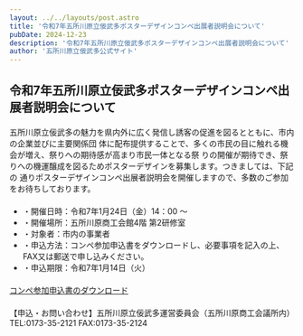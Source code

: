 ```yaml
---
layout: ../../layouts/post.astro
title: '令和7年五所川原立佞武多ポスターデザインコンペ出展者説明会について'
pubDate: 2024-12-23
description: '令和7年五所川原立佞武多ポスターデザインコンペ出展者説明会について'
author: '五所川原立佞武多公式サイト'
---
```

## 令和7年五所川原立佞武多ポスターデザインコンペ出展者説明会について

<p style="margin:20px 0;">
    五所川原立佞武多の魅力を県内外に広く発信し誘客の促進を図るとともに、市内の企業並びに主要関係団
    体に配布提供することで、多くの市民の目に触れる機会が増え、祭りへの期待感が高まり市民一体となる祭
    りの開催が期待でき、祭りへの機運醸成を図るためポスターデザインを募集します。つきましては、下記の
    通りポスターデザインコンペ出展者説明会を開催しますので、多数のご参加をお待ちしております。
</p>

* ・開催日時：令和7年1月24日（金）14：00 ～
* ・開催場所：五所川原商工会館4階 第2研修室
* ・対象者：市内の事業者
* ・申込方法：コンペ参加申込書をダウンロードし、必要事項を記入の上、FAX又は郵送で申し込みください。
* ・申込期限：令和7年1月14日（火）

<p style="margin:20px 0;"></p>

[コンペ参加申込書のダウンロード](/file/コンペ参加申込書.xls)

<p style="margin-top:20px;">
    【申込・お問い合わせ】五所川原立佞武多運営委員会（五所川原商工会議所内）
    TEL:0173-35-2121 FAX:0173-35-2124
</p>
